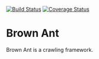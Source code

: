 [![Build Status](https://travis-ci.org/tonyseek/brownant.png?branch=master,develop)][travis-ci]
[![Coverage Status](https://coveralls.io/repos/tonyseek/brownant/badge.png)][coveralls]

Brown Ant
=========

Brown Ant is a crawling framework.

[travis-ci]: https://travis-ci.org/tonyseek/brownant
[coveralls]: https://coveralls.io/r/tonyseek/brownant
